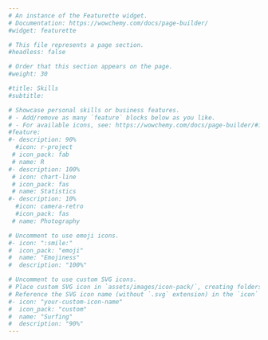 ```yaml
---
# An instance of the Featurette widget.
# Documentation: https://wowchemy.com/docs/page-builder/
#widget: featurette

# This file represents a page section.
#headless: false

# Order that this section appears on the page.
#weight: 30

#title: Skills
#subtitle:

# Showcase personal skills or business features.
# - Add/remove as many `feature` blocks below as you like.
# - For available icons, see: https://wowchemy.com/docs/page-builder/#icons
#feature:
#- description: 90%
  #icon: r-project
 # icon_pack: fab
 # name: R
#- description: 100%
 # icon: chart-line
 # icon_pack: fas
 # name: Statistics
#- description: 10%
  #icon: camera-retro
  #icon_pack: fas
 # name: Photography

# Uncomment to use emoji icons.
#- icon: ":smile:"
#  icon_pack: "emoji"
#  name: "Emojiness"
#  description: "100%"  

# Uncomment to use custom SVG icons.
# Place custom SVG icon in `assets/images/icon-pack/`, creating folders if necessary.
# Reference the SVG icon name (without `.svg` extension) in the `icon` field.
#- icon: "your-custom-icon-name"
#  icon_pack: "custom"
#  name: "Surfing"
#  description: "90%"
---
```

